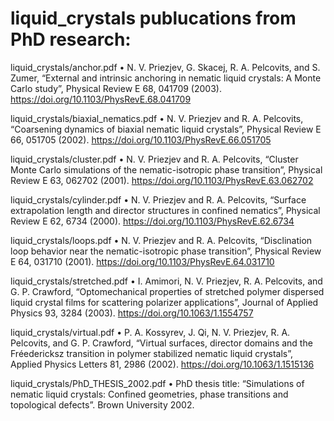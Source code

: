 # liquid_crystals publucations from PhD research:

liquid_crystals/anchor.pdf
•	N. V. Priezjev, G. Skacej, R. A. Pelcovits, and S. Zumer, “External and intrinsic anchoring in nematic liquid crystals: A Monte Carlo study”, Physical Review E 68, 041709 (2003). https://doi.org/10.1103/PhysRevE.68.041709

liquid_crystals/biaxial_nematics.pdf
•	N. V. Priezjev and R. A. Pelcovits, “Coarsening dynamics of biaxial nematic liquid crystals”, Physical Review E 66, 051705 (2002). https://doi.org/10.1103/PhysRevE.66.051705

liquid_crystals/cluster.pdf
•	N. V. Priezjev and R. A. Pelcovits, “Cluster Monte Carlo simulations of the nematic-isotropic phase transition”, Physical Review E 63, 062702 (2001). https://doi.org/10.1103/PhysRevE.63.062702

liquid_crystals/cylinder.pdf
•	N. V. Priezjev and R. A. Pelcovits, “Surface extrapolation length and director structures in confined nematics”, Physical Review E 62, 6734 (2000). https://doi.org/10.1103/PhysRevE.62.6734

liquid_crystals/loops.pdf
•	N. V. Priezjev and R. A. Pelcovits, “Disclination loop behavior near the nematic-isotropic phase transition”, Physical Review E 64, 031710 (2001). https://doi.org/10.1103/PhysRevE.64.031710

liquid_crystals/stretched.pdf
•	I. Amimori, N. V. Priezjev, R. A. Pelcovits, and G. P. Crawford, “Optomechanical properties of stretched polymer dispersed liquid crystal films for scattering polarizer applications”, Journal of Applied Physics 93, 3284 (2003). https://doi.org/10.1063/1.1554757

liquid_crystals/virtual.pdf
•	P. A. Kossyrev, J. Qi, N. V. Priezjev, R. A. Pelcovits, and G. P. Crawford, “Virtual surfaces, director domains and the Fréedericksz transition in polymer stabilized nematic liquid crystals”, Applied Physics Letters 81, 2986 (2002). https://doi.org/10.1063/1.1515136

liquid_crystals/PhD_THESIS_2002.pdf
•	PhD thesis title: “Simulations of nematic liquid crystals: Confined geometries, phase transitions and topological defects”. Brown University 2002.
